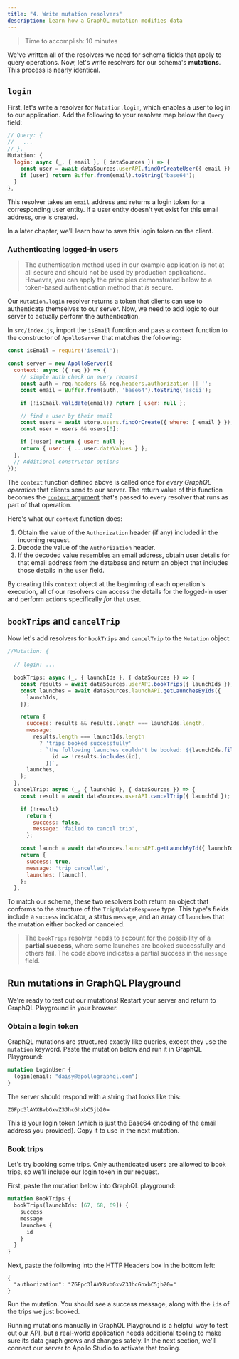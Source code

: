 ```yaml
---
title: "4. Write mutation resolvers"
description: Learn how a GraphQL mutation modifies data
---
```


> Time to accomplish: 10 minutes

We've written all of the resolvers we need for schema fields that apply to query operations. Now, let's write resolvers for our schema's **mutations**. This process is nearly identical.

## `login`

First, let's write a resolver for `Mutation.login`, which enables a user to log in to our application. Add the following to your resolver map below the `Query` field:

```js:title=src/resolvers.js
// Query: {
//   ...
// },
Mutation: {
  login: async (_, { email }, { dataSources }) => {
    const user = await dataSources.userAPI.findOrCreateUser({ email });
    if (user) return Buffer.from(email).toString('base64');
  }
},
```

This resolver takes an `email` address and returns a login token for a corresponding user entity. If a user entity doesn't yet exist for this email address, one is created.

In a later chapter, we'll learn how to save this login token on the client.

### Authenticating logged-in users

> The authentication method used in our example application is not at all secure and should not be used by production applications. However, you can apply the principles demonstrated below to a token-based authentication method that _is_ secure.

Our `Mutation.login` resolver returns a token that clients can use to authenticate themselves to our server. Now, we need to add logic to our server to actually perform the authentication.

In `src/index.js`, import the `isEmail` function and pass a `context` function to the constructor of `ApolloServer` that matches the following:

```js{1,4-16}:title=src/index.js
const isEmail = require('isemail');

const server = new ApolloServer({
  context: async ({ req }) => {
    // simple auth check on every request
    const auth = req.headers && req.headers.authorization || '';
    const email = Buffer.from(auth, 'base64').toString('ascii');

    if (!isEmail.validate(email)) return { user: null };

    // find a user by their email
    const users = await store.users.findOrCreate({ where: { email } });
    const user = users && users[0];

    if (!user) return { user: null };
    return { user: { ...user.dataValues } };
  },
  // Additional constructor options
});
```

The `context` function defined above is called once for _every GraphQL operation_ that clients send to our server. The return value of this function becomes the [`context` argument](./resolvers/#the-resolver-function-signature) that's passed to every resolver that runs as part of that operation.

Here's what our `context` function does:

1. Obtain the value of the `Authorization` header (if any) included in the incoming request.
2. Decode the value of the `Authorization` header.
3. If the decoded value resembles an email address, obtain user details for that email address from the database and return an object that includes those details in the `user` field.

By creating this `context` object at the beginning of each operation's execution, all of our resolvers can access the details for the logged-in user and perform actions specifically _for_ that user.

## `bookTrips` and `cancelTrip`

Now let's add resolvers for `bookTrips` and `cancelTrip` to the `Mutation` object:

```js:title=src/resolvers.js
//Mutation: {
  
  // login: ...

  bookTrips: async (_, { launchIds }, { dataSources }) => {
    const results = await dataSources.userAPI.bookTrips({ launchIds });
    const launches = await dataSources.launchAPI.getLaunchesByIds({
      launchIds,
    });

    return {
      success: results && results.length === launchIds.length,
      message:
        results.length === launchIds.length
          ? 'trips booked successfully'
          : `the following launches couldn't be booked: ${launchIds.filter(
              id => !results.includes(id),
            )}`,
      launches,
    };
  },
  cancelTrip: async (_, { launchId }, { dataSources }) => {
    const result = await dataSources.userAPI.cancelTrip({ launchId });

    if (!result)
      return {
        success: false,
        message: 'failed to cancel trip',
      };

    const launch = await dataSources.launchAPI.getLaunchById({ launchId });
    return {
      success: true,
      message: 'trip cancelled',
      launches: [launch],
    };
  },
```

To match our schema, these two resolvers both return an object that conforms to the structure of the `TripUpdateResponse` type. This type's fields include a `success` indicator, a status `message`, and an array of `launches` that the mutation either booked or canceled.

> The `bookTrips` resolver needs to account for the possibility of a **partial success**, where some launches are booked successfully and others fail. The code above indicates a partial success in the `message` field.

## Run mutations in GraphQL Playground

We're ready to test out our mutations! Restart your server and return to GraphQL Playground in your browser.

### Obtain a login token

GraphQL mutations are structured exactly like queries, except they use the `mutation` keyword. Paste the mutation below and run it in GraphQL Playground:

```graphql
mutation LoginUser {
  login(email: "daisy@apollographql.com")
}
```

The server should respond with a string that looks like this: 

```
ZGFpc3lAYXBvbGxvZ3JhcGhxbC5jb20=
```

This is your login token (which is just the Base64 encoding of the email address you provided). Copy it to use in the next mutation.

### Book trips

Let's try booking some trips. Only authenticated users are allowed to book trips, so we'll include our login token in our request.

First, paste the mutation below into GraphQL playground:

```graphql
mutation BookTrips {
  bookTrips(launchIds: [67, 68, 69]) {
    success
    message
    launches {
      id
    }
  }
}
```

Next, paste the following into the HTTP Headers box in the bottom left:

```json:title=HTTP_HEADERS
{
  "authorization": "ZGFpc3lAYXBvbGxvZ3JhcGhxbC5jb20="
}
```

Run the mutation. You should see a success message, along with the `id`s of the trips we just booked.

Running mutations manually in GraphQL Playground is a helpful way to test out our API, but a real-world application needs additional tooling to make sure its data graph grows and changes safely. In the next section, we'll connect our server to Apollo Studio to activate that tooling.

